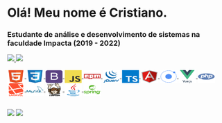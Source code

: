 # Olá! Meu nome é Cristiano.
### Estudante de análise e desenvolvimento de sistemas na faculdade Impacta (2019 - 2022)

 <div>
  <a target="_blank" href="https://www.linkedin.com/in/cristiano-junior-508326b6/">
  <img height="180em" src="https://github-readme-stats.vercel.app/api?username=jrcristiano&show_icons=true&theme=tokyonight&include_all_commits=true&count_private=true"/>
  <img height="180em" src="https://github-readme-stats.vercel.app/api/top-langs/?username=jrcristiano&layout=compact&langs_count=7&theme=tokyonight"/>
</div>
  
<div style="display: inline_block"><br>
  <img align="center" alt="jrcristiano-HTML" height="30" width="40" src="https://raw.githubusercontent.com/devicons/devicon/master/icons/html5/html5-original.svg">
  <img align="center" alt="jrcristiano-CSS" height="30" width="40" src="https://raw.githubusercontent.com/devicons/devicon/master/icons/css3/css3-original.svg">
  <img align="center" alt="jrcristiano-Ts" height="30" width="40" src="https://github.com/devicons/devicon/blob/master/icons/bootstrap/bootstrap-plain.svg">
  <img align="center" alt="jrcristiano-Ts" height="30" width="40" src="https://github.com/devicons/devicon/blob/master/icons/javascript/javascript-original.svg">
  <img align="center" alt="jrcristiano-Ts" height="30" width="40" src="https://github.com/devicons/devicon/blob/master/icons/npm/npm-original-wordmark.svg">
  <img align="center" alt="jrcristiano-Ts" height="30" width="40" src="https://github.com/devicons/devicon/blob/master/icons/jquery/jquery-plain-wordmark.svg">
  <img align="center" alt="jrcristiano-Ts" height="30" width="40" src="https://raw.githubusercontent.com/devicons/devicon/master/icons/typescript/typescript-plain.svg">
<img align="center" alt="jrcristiano-Js" height="30" width="40" src="https://github.com/devicons/devicon/blob/master/icons/angularjs/angularjs-original.svg">
 <img align="center" alt="jrcristiano-Js" height="30" width="40" src="https://github.com/devicons/devicon/blob/master/icons/ionic/ionic-original.svg">
<img align="center" alt="jrcristiano-Ts" height="30" width="40" src="https://github.com/devicons/devicon/blob/master/icons/vuejs/vuejs-original-wordmark.svg">
<img align="center" alt="jrcristiano-Ts" height="30" width="40" src="https://github.com/devicons/devicon/blob/master/icons/php/php-plain.svg">
  
<img align="center" alt="jrcristiano-Ts" height="30" width="40" src="https://github.com/devicons/devicon/blob/master/icons/laravel/laravel-plain-wordmark.svg">
<img align="center" alt="jrcristiano-Ts" height="30" width="40" src="https://github.com/devicons/devicon/blob/master/icons/mysql/mysql-plain-wordmark.svg">
<img align="center" alt="jrcristiano-Ts" height="30" width="40" src="https://github.com/devicons/devicon/blob/master/icons/composer/composer-original.svg">
<img align="center" alt="jrcristiano-Ts" height="30" width="40" src="https://github.com/devicons/devicon/blob/master/icons/java/java-original.svg">
<img align="center" alt="jrcristiano-Ts" height="30" width="40" src="https://github.com/devicons/devicon/blob/master/icons/spring/spring-original-wordmark.svg">
  
</div>
 
  
 ##
 
<div>
  <a href="https://www.linkedin.com/in/cristiano-junior-508326b6/" target="_blank"><img src="https://img.shields.io/badge/-LinkedIn-%230077B5?style=for-the-badge&logo=linkedin&logoColor=white" target="_blank"></a> 
  <a href ="mailto:cristiano-junior10@outlook.com"><img src="https://img.shields.io/badge/Microsoft_Outlook-0078D4?style=for-the-badge&logo=microsoft-outlook&logoColor=white" target="_blank"></a>
</div>
